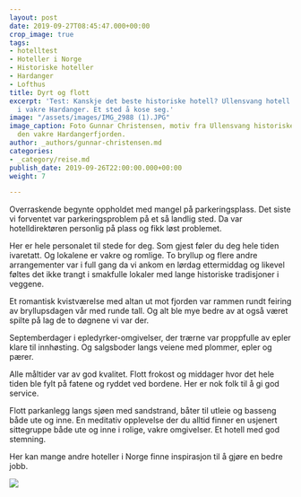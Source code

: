 ```yaml
---
layout: post
date: 2019-09-27T08:45:47.000+00:00
crop_image: true
tags:
- hotelltest
- Hoteller i Norge
- Historiske hoteller
- Hardanger
- Lofthus
title: Dyrt og flott
excerpt: 'Test: Kanskje det beste historiske hotell? Ullensvang hotell på Lofthus
  i vakre Hardanger. Et sted å kose seg.'
image: "/assets/images/IMG_2988 (1).JPG"
image_caption: Foto Gunnar Christensen, motiv fra Ullensvang historiske hotell ved
  den vakre Hardangerfjorden.
author: _authors/gunnar-christensen.md
categories:
- _category/reise.md
publish_date: 2019-09-26T22:00:00.000+00:00
weight: 7

---
```

Overraskende begynte oppholdet med mangel på parkeringsplass. Det siste vi forventet var parkeringsproblem på et så landlig sted. Da var hotelldirektøren personlig på plass og fikk løst problemet.

Her er hele personalet til stede for deg. Som gjest føler du deg hele tiden ivaretatt. Og lokalene er vakre og romlige. To bryllup og flere andre arrangementer var i full gang da vi ankom en lørdag ettermiddag og likevel føltes det ikke trangt i smakfulle lokaler med lange historiske tradisjoner i veggene.

Et romantisk kvistværelse med altan ut mot fjorden var rammen rundt feiring av bryllupsdagen vår med runde tall. Og alt ble mye bedre av at også været spilte på lag de to døgnene vi var der.

Septemberdager i epledyrker-omgivelser, der trærne var proppfulle av epler klare til innhøsting. Og salgsboder langs veiene med plommer, epler og pærer.

Alle måltider var av god kvalitet. Flott frokost og middager hvor det hele tiden ble fylt på fatene og ryddet ved bordene. Her er nok folk til å gi god service.

Flott parkanlegg langs sjøen med sandstrand, båter til utleie og basseng både ute og inne. En meditativ opplevelse der du alltid finner en usjenert sittegruppe både ute og inne i rolige, vakre omgivelser. Et hotell med god stemning.

Her kan mange andre hoteller i Norge finne inspirasjon til å gjøre en bedre jobb.

![](https://hajoch.github.io/helpingno/assets/images/IMG_2985.JPG)